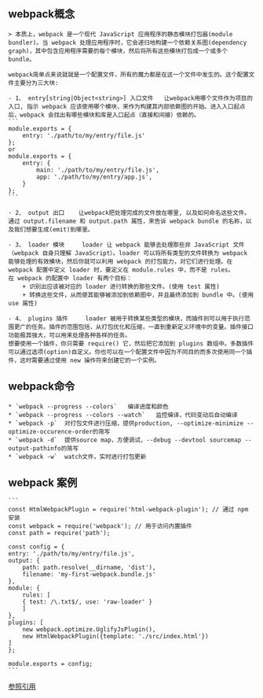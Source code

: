 ## webpack概念

    > 本质上，webpack 是一个现代 JavaScript 应用程序的静态模块打包器(module bundler)。当 webpack 处理应用程序时，它会递归地构建一个依赖关系图(dependency graph)，其中包含应用程序需要的每个模块，然后将所有这些模块打包成一个或多个 bundle。

    webpack简单点来说就就是一个配置文件，所有的魔力都是在这一个文件中发生的。这个配置文件主要分为三大块:  

    - 1、 entry[string|Object<string>] 入口文件   让webpack用哪个文件作为项目的入口, 指示 webpack 应该使用哪个模块，来作为构建其内部依赖图的开始。进入入口起点后，webpack 会找出有哪些模块和库是入口起点（直接和间接）依赖的。
    ```
    module.exports = {
        entry: './path/to/my/entry/file.js'
    };
    or
    module.exports = {
        entry: {
            main: './path/to/my/entry/file.js',
            app: './path/to/my/entry/app.js',
        }
    };
    ```

    - 2、 output 出口    让webpack把处理完成的文件放在哪里, 以及如何命名这些文件。通过 output.filename 和 output.path 属性，来告诉 webpack bundle 的名称，以及我们想要生成(emit)到哪里。

    - 3、 loader 模块     loader 让 webpack 能够去处理那些非 JavaScript 文件（webpack 自身只理解 JavaScript）。loader 可以将所有类型的文件转换为 webpack 能够处理的有效模块，然后你就可以利用 webpack 的打包能力，对它们进行处理。在 webpack 配置中定义 loader 时，要定义在 module.rules 中，而不是 rules。
    在 webpack 的配置中 loader 有两个目标：
        + 识别出应该被对应的 loader 进行转换的那些文件。(使用 test 属性)
        + 转换这些文件，从而使其能够被添加到依赖图中，并且最终添加到 bundle 中。(使用 use 属性)

    - 4、 plugins 插件     loader 被用于转换某些类型的模块，而插件则可以用于执行范围更广的任务。插件的范围包括，从打包优化和压缩，一直到重新定义环境中的变量。插件接口功能极其强大，可以用来处理各种各样的任务。
    想要使用一个插件，你只需要 require() 它，然后把它添加到 plugins 数组中。多数插件可以通过选项(option)自定义。你也可以在一个配置文件中因为不同目的而多次使用同一个插件，这时需要通过使用 new 操作符来创建它的一个实例。

## webpack命令

    * `webpack --progress --colors`   编译进度和颜色
    * `webpack --progress --colors --watch`   监控编译，代码变动后自动编译
    * `webpack -p`  对打包文件进行压缩，提供production, --optimize-minimize --optimize-occurence-order的简写
    * `webpack -d`  提供source map，方便调试，--debug --devtool sourcemap --output-pathinfo的简写
    * `webpack -w`  watch文件，实时进行打包更新


## webpack 案例

    ```
    const HtmlWebpackPlugin = require('html-webpack-plugin'); // 通过 npm 安装
    const webpack = require('webpack'); // 用于访问内置插件
    const path = require('path');

    const config = {
    entry: './path/to/my/entry/file.js',
    output: {
        path: path.resolve(__dirname, 'dist'),
        filename: 'my-first-webpack.bundle.js'
    },
    module: {
        rules: [
        { test: /\.txt$/, use: 'raw-loader' }
        ]
    },
    plugins: [
        new webpack.optimize.UglifyJsPlugin(),
        new HtmlWebpackPlugin({template: './src/index.html'})
    ]
    };

    module.exports = config;
    ```


[参照引用](https://doc.webpack-china.org/concepts/)